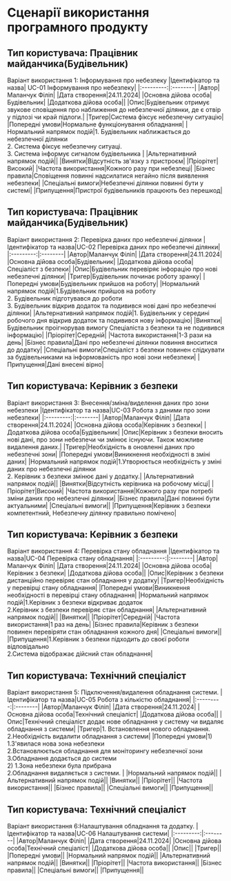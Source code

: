 # Сценарії використання програмного продукту
## Тип користувача: Працівник майданчика(Будівельник)
Варіант використання 1: Інформування про небезпеку
|Ідентифікатор та назва| UC-01 Інформування про небезпеку|
|:---------:|:--------|
|Автор|Маланчук Філіп|
|Дата створення|24.11.2024|
|Основна дійова особа|Будівельник|
|Додаткова дійова особа||
|Опис|Будівельник отримує звукове сповіщення про наближення до небезпечної ділянки, де є отвір у підлозі чи край підлоги.|
|Тригер|Система фіксує небезпечну ситуацію|
|Попередні умови|Нормальне функціонування обладнання|
|Нормальний напрямок подій|1. Будівельник наближається до небезпечної ділянки <br>2. Система фіксує небезпечну ситуаці. <br> 3. Система інформує сигналом будівельника |
|Альтернативний напрямок подій||
|Винятки|Відсутність зв'язку з пристроєм|
|Пріорітет|Високий|
|Частота використання|Кожного разу при небезпеці|
|Бізнес правила|Сповіщення повинні надсилатися негайно після виявлення небезпеки|
|Спеціальні вимоги|Небезпечні ділянки повинні бути у системі|
|Припущення|Пристрої будівельників працюють без перешкод|

## Тип користувача: Працівник майданчика(Будівельник)
Варіант використання 2: Перевірка даних про небезпечні ділянки
|Ідентифікатор та назва|UC-02 Перевірка даних про небезпечні ділянки|
|:---------:|:--------|
|Автор|Маланчук Філіп|
|Дата створення|24.11.2024|
|Основна дійова особа|Будівельник|
|Додаткова дійова особа|Спеціаліст з безпеки|
|Опис|Будівельник перевіряє інфорацію про нові небезпечні ділянки|
|Тригер|Будівельник починає роботу зранку|
|Попередні умови|Будівельник прийшов на роботу|
|Нормальний напрямок подій|1.Будівельник прийшов на роботу <br>2. Будівельник підготувався до роботи<br> 3. Будівельник відкрив додаток та подивився нові дані про небезпечні ділянки|
|Альтернативний напрямок подій|1. Будівельник у середині робочого дня відкрив додаток та подивився нову інформацію|
|Винятки|Будівельник проігнорував вимогу Спеціаліста з безпеки та не подивився інформацію|
|Пріорітет|Середній|
|Частота використання|1-3 рази на день|
|Бізнес правила|Дані про небезпечні ділянки повиння вноситися до додатку|
|Спеціальні вимоги|Спеціаліст з безпеки повинен слідкувати за будівельниками на інформованість про нові зони небезпеки|
|Припущення|Дані внесені вірно|

## Тип користувача: Керівник з безпеки
Варіант використання 3: Внесення/зміна/виделення даних про зони небезпеки
|Ідентифікатор та назва|UC-03 Робота з даними про зони небезпеки|
|:---------:|:--------|
|Автор|Маланчук Філіп|
|Дата створення|24.11.2024|
|Основна дійова особа|Керівник з безпеки|
|Додаткова дійова особа|Будівельник|
|Опис|Керівник з безпеки вносить нові дані, про зони небезпечи чи змінює існуючи. Також можливе видалення даних.|
|Тригер|Необхідність в оновленні даних про небезпечні зони|
|Попередні умови|Виникнення необхідності в зміні даних|
|Нормальний напрямок подій|1.Утворюється необхідність у зміні даних про небезпечні ділянки<br> 2. Керівник з безпеки змінює дані у додатку.|
|Альтернативний напрямок подій||
|Винятки|Відсутність керівника на робочому місці|
|Пріорітет|Високий|
|Частота використання|Кожного разу при потребі зміни даних про небезпечні ділянки|
|Бізнес правила|Дані повинні бути актуальними|
|Спеціальні вимоги||
|Припущення|Керівник з безпеки компетентний, Небезпечну ділянку правильно помічено|

## Тип користувача: Керівник з безпеки
Варіант використання 4: Перевірка стану обладнання 
|Ідентифікатор та назва|UC-04 Перевірка стану обладнання|
|:---------:|:--------|
|Автор|Маланчук Філіп|
|Дата створення|24.11.2024|
|Основна дійова особа|Керівник з безпеки|
|Додаткова дійова особа||
|Опис|Керівник з безпеки дистанційно перевіряє стан обладнання у додатку|
|Тригер|Необхідність у перевірці стану обладнання|
|Попередні умови|Виникнення необхідності в перевірці стану обладнання|
|Нормальний напрямок подій|1.Керівник з безпеки відкриває додаток <br>2.Керівник з безпеки перевіряє стан обладнання|
|Альтернативний напрямок подій||
|Винятки||
|Пріорітет|Середній|
|Частота використання|1 раз на день|
|Бізнес правила|Керівник з безпеки повинен перевіряти стан обладнання кожного дня|
|Спеціальні вимоги||
|Припущення|1.Керівник з безпеки підходить до своєї роботи відповідально <br>2.Система відображає дійсний стан обладнання|

## Тип користувача: Технічний спеціаліст
Варіант використання 5: Підключення/видалення обладнання системи.
|Ідентифікатор та назва|UC-05 Робота з кількістю обладнання|
|:---------:|:--------|
|Автор|Маланчук Філіп|
|Дата створення|24.11.2024|
|Основна дійова особа|Технічний спеціаліст|
|Додаткова дійова особа||
|Опис|Технічний спеціаліст додає нове обладнання у систему чи видаляє обладнання з системи|
|Тригер|1. Встановлення нового обладнання. 2.Необхідність видалити обладнання з системи|
|Попередні умови|1) 1.З'явилася нова зона небезпеки <br>  2.Встановлюється обладнання для моніторингу небезпечної зони <br>  3.Обладнання додається до системи <br>2) 1.Зона небезпеки була прибрана <br>  2.Обладнання видаляється з системи. |
|Нормальний напрямок подій||
|Альтернативний напрямок подій||
|Винятки||
|Пріорітет||
|Частота використання||
|Бізнес правила||
|Спеціальні вимоги||
|Припущення||

## Тип користувача: Технічний спеціаліст
Варіант використання 6:Налаштування обладнання та додатку.
|Ідентифікатор та назва|UC-06 Налаштування системи|
|:---------:|:--------|
|Автор|Маланчук Філіп|
|Дата створення|24.11.2024|
|Основна дійова особа|Технічний спеціаліст|
|Додаткова дійова особа||
|Опис||
|Тригер||
|Попередні умови||
|Нормальний напрямок подій||
|Альтернативний напрямок подій||
|Винятки||
|Пріорітет||
|Частота використання||
|Бізнес правила||
|Спеціальні вимоги||
|Припущення||

